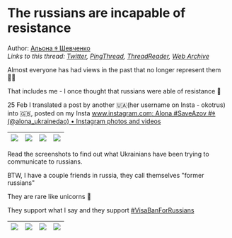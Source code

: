 # The russians are incapable of resistance

Author: [Альона ꑭ Шевченко](https://twitter.com/cryptodrftng)  
*Links to this thread: [Twitter](https://twitter.com/cryptodrftng/status/1558904981335441410), [PingThread](https://pingthread.com/thread/1558904981335441410), [ThreadReader](https://threadreaderapp.com/thread/1558904981335441410.html), [Web Archive](https://web.archive.org/web/*/https://twitter.com/cryptodrftng/status/1558904981335441410)*

Almost everyone has had views in the past that no longer represent them 🤷‍♀️

That includes me - I once thought that russians were able of resistance 🤡

25 Feb I translated a post by another 🇺🇦(her username on Insta - okotrus) into 🇬🇧, posted on my Insta [www.instagram.com: Alona #SaveAzov #ꑭ (@alona_ukrainedao) • Instagram photos and videos](https://www.instagram.com/p/CaaNkuTNPAZ/?igshid=YmMyMTA2M2Y=)

| [![](https://pbs.twimg.com/media/FaJX0VAXwAA2-2L.jpg)](https://pbs.twimg.com/media/FaJX0VAXwAA2-2L.jpg) | [![](https://pbs.twimg.com/media/FaJX0VHWYAAGibO.jpg)](https://pbs.twimg.com/media/FaJX0VHWYAAGibO.jpg) | [![](https://pbs.twimg.com/media/FaJX0VIXEAIKvWH.jpg)](https://pbs.twimg.com/media/FaJX0VIXEAIKvWH.jpg) | [![](https://pbs.twimg.com/media/FaJX0VCXkAIY4UH.jpg)](https://pbs.twimg.com/media/FaJX0VCXkAIY4UH.jpg) |
| :-: | :-: | :-: | :-: |

Read the screenshots to find out what Ukrainians have been trying to communicate to russians.

BTW, I have a couple friends in russia, they call themselves "former russians"

They are rare like unicorns 🦄

They support what I say and they support [#VisaBanForRussians](https://twitter.com/hashtag/VisaBanForRussians)

| [![](https://pbs.twimg.com/media/FaJX0vmXoAEeerv.jpg)](https://pbs.twimg.com/media/FaJX0vmXoAEeerv.jpg) | [![](https://pbs.twimg.com/media/FaJX0vfXoAI81PH.jpg)](https://pbs.twimg.com/media/FaJX0vfXoAI81PH.jpg) | [![](https://pbs.twimg.com/media/FaJX0vfXoAYJTgj.jpg)](https://pbs.twimg.com/media/FaJX0vfXoAYJTgj.jpg) | [![](https://pbs.twimg.com/media/FaJX0veWAAYJQP8.jpg)](https://pbs.twimg.com/media/FaJX0veWAAYJQP8.jpg) |
| :-: | :-: | :-: | :-: |
